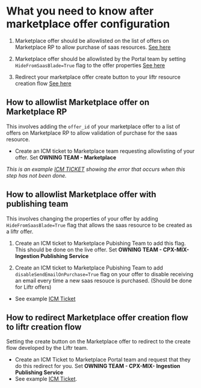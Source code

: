 # What you need to know after marketplace offer configuration

1. Marketplace offer should be allowlisted on the list of offers on Marketplace RP to allow purchase of saas resources. [See here](https://dev.azure.com/msazure/Liftr/_git/Liftr.Common?path=/src/Liftr.Marketplace/Docs/Marketplace_Development_Setup.md&version=GBmaster&line=10&lineEnd=11&lineStartColumn=1&lineEndColumn=1&lineStyle=plain&_a=contents)

2. Marketplace offer should be allowlisted by the Portal team by setting `HideFromSaasBlade=True` flag to the offer properties [See here](https://dev.azure.com/msazure/Liftr/_git/Liftr.Common?path=/src/Liftr.Marketplace/Docs/Marketplace_Development_Setup.md&version=GBmaster&line=10&lineEnd=11&lineStartColumn=1&lineEndColumn=1&lineStyle=plain&_a=contents)

3. Redirect your marketplace offer create button to your liftr resource creation flow [See here](https://dev.azure.com/msazure/Liftr/_git/Liftr.Common?path=/src/Liftr.Marketplace/Docs/Marketplace_Development_Setup.md&version=GBmaster&line=21&lineEnd=21&lineStartColumn=1&lineEndColumn=74&lineStyle=plain&_a=contents)


## How to allowlist Marketplace offer on Marketplace RP

This involves adding the `offer_id` of your marketplace offer to a list of offers on Marketplace RP to allow validation of purchase for the saas resource. 
- Create an ICM ticket to Marketplace team requesting allowlisting of your offer. Set
**OWNING TEAM - Marketplace**

*This is an example [ICM TICKET](https://portal.microsofticm.com/imp/v3/incidents/details/271138618/home) showing the error that occurs when this step has not been done.*

## How to allowlist Marketplace offer with publishing team

This involves changing the properties of your offer by adding `HideFromSaasBlade=True` flag that allows the saas resource to be created as a liftr offer.
1. Create an ICM ticket to Marketplace Pubishing Team to add this flag. This should be done on the live offer. Set **OWNING TEAM - CPX-MIX-Ingestion Publishing Service**

2. Create an ICM ticket to Marketplace Pubishing Team to add `disableSendEmailOnPurchase=True` flag on your offer to disable receiving an email every time a new saas resouce is purchased. (Should be done for Liftr offers)

- See example [ICM Ticket](https://portal.microsofticm.com/imp/v3/incidents/details/270693746/home)

## How to redirect Marketplace offer creation flow to liftr creation flow

Setting the create button on the Marketplace offer to redirect to the create flow developed by the Liftr team.
- Create an ICM Ticket to Marketplace Portal team and request that they do this redirect for you. Set **OWNING TEAM - CPX-MIX- Ingestion Publishing Service**
- See example [ICM Ticket](https://portal.microsofticm.com/imp/v3/incidents/details/242741634/home).